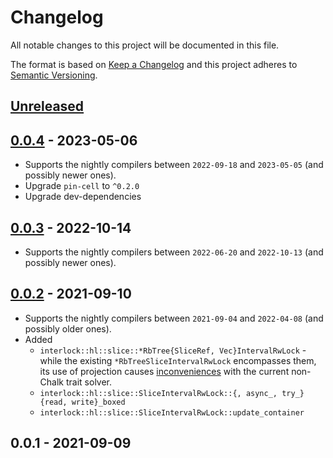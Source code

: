 # Changelog

All notable changes to this project will be documented in this file.

The format is based on [Keep a Changelog](http://keepachangelog.com/en/1.0.0/)
and this project adheres to [Semantic Versioning](http://semver.org/spec/v2.0.0.html).

## [Unreleased]
## [0.0.4] - 2023-05-06

- Supports the nightly compilers between `2022-09-18` and `2023-05-05` (and possibly newer ones).
- Upgrade `pin-cell` to `^0.2.0`
- Upgrade dev-dependencies

## [0.0.3] - 2022-10-14

- Supports the nightly compilers between `2022-06-20` and `2022-10-13` (and possibly newer ones).

## [0.0.2] - 2021-09-10

- Supports the nightly compilers between `2021-09-04` and `2022-04-08` (and possibly older ones).
- Added
	- `interlock::hl::slice::*RbTree{SliceRef, Vec}IntervalRwLock` - while the existing `*RbTreeSliceIntervalRwLock` encompasses them, its use of projection causes [inconveniences][1] with the current non-Chalk trait solver.
	- `interlock::hl::slice::SliceIntervalRwLock::{, async_, try_}{read, write}_boxed`
	- `interlock::hl::slice::SliceIntervalRwLock::update_container`

## 0.0.1 - 2021-09-09

[Unreleased]: https://github.com/yvt/interlock-rs/compare/0.0.4...HEAD
[0.0.4]: https://github.com/yvt/interlock-rs/compare/0.0.3...0.0.4
[0.0.3]: https://github.com/yvt/interlock-rs/compare/0.0.2...0.0.3
[0.0.2]: https://github.com/yvt/interlock-rs/compare/0.0.1...0.0.2
[1]: https://github.com/rust-lang/rust/issues/85849
